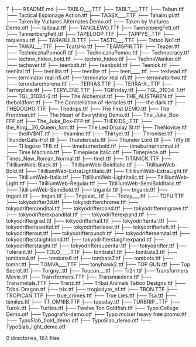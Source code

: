 T
├── README.md
├── TABLO___.TTF
├── TABLT___.TTF
├── Tabun.ttf
├── Tactical Espionage Action.ttf
├── TAGSX___.TTF
├── Tahalm pl.ttf
├── Taken by Vultures Alternates Demo.otf
├── Taken by Vultures Demo.otf
├── tallpaul.ttf
├── TANGLEWO.TTF
├── TannenbergFett.otf
├── TannenbergFett.ttf
├── TAPELOOP.TTF
├── TAPPYS_.TTF
├── taquesau.ttf
├── TARABULB.TTF
├── TASTC___.TTF
├── Tattoo No1.ttf
├── TAWAI___.TTF
├── TcatsHo.ttf
├── TEAMSPIR.TTF
├── Teazer.ttf
├── TechnicznaPomocR.ttf
├── TechnicznaPomoc.ttf
├── Technocracy.ttf
├── techno_hideo_bold.ttf
├── techno_hideo.ttf
├── TechnoWanker.otf
├── techover.ttf
├── teenbdit.ttf
├── teenbold.ttf
├── Teenick.ttf
├── teenital.ttf
├── teenlita.ttf
├── teenlite.ttf
├── teen____.ttf
├── tekhead.ttf
├── terminator real nfi.otf
├── terminator real nfi.ttf
├── terminatortwo.ttf
├── terondaremorena.ttf
├── TERRA3.TTF
├── TERRA-X_.TTF
├── Terrorplate.ttf
├── TERYLENE.TTF
├── TGIFriday.ttf
├── TGL_31034-1.ttf
├── TGL_31034-2.ttf
├── The Alchemist.ttf
├── THE_ALISTAREN.ttf
├── theboldfont.ttf
├── The Constellation of Heracles.ttf
├── the dark.ttf
├── THEDOGHO.TTF
├── Thedrips.ttf
├── The First DEMO.ttf
├── The Frontman.ttf
├── The Heart of Everything Demo.ttf
├── The_Juke_Box-FFP.otf
├── The_Juke_Box-FFP.ttf
├── THEKIDS_.TTF
├── the_King__26_Queen_font.ttf
├── The Led Display St.ttf
├── TheNovice.ttf
├── the#V$NT.ttf
├── thiamine.ttf
├── Thirtyei.ttf
├── Throniser.ttf
├── ThunderCats-Ho!.ttf
├── Thundercats.ttf
├── Thunder Lord.ttf
├── Tiffy.ttf
├── TI logoso TFB.ttf
├── timeburnerbold.ttf
├── timeburnernormal.ttf
├── Time Machino.ttf
├── Timepiece Italic.otf
├── Timepiece.otf
├── Times_New_Roman_Normal.ttf
├── tinet.ttf
├── TITANICK.TTF
├── TitilliumWeb-Black.ttf
├── TitilliumWeb-BoldItalic.ttf
├── TitilliumWeb-Bold.ttf
├── TitilliumWeb-ExtraLightItalic.ttf
├── TitilliumWeb-ExtraLight.ttf
├── TitilliumWeb-Italic.ttf
├── TitilliumWeb-LightItalic.ttf
├── TitilliumWeb-Light.ttf
├── TitilliumWeb-Regular.ttf
├── TitilliumWeb-SemiBoldItalic.ttf
├── TitilliumWeb-SemiBold.ttf
├── tnganbi.ttf
├── tnganb.ttf
├── tngani.ttf
├── tngan.ttf
├── Tngcast_.ttf
├── Today___.ttf
├── TOFU.TTF
├── tokyodrifter3d.ttf
├── tokyodrifterchrome.ttf
├── tokyodriftercondital.ttf
├── tokyodriftercond.ttf
├── tokyodrifterengrave.ttf
├── tokyodrifterexpandital.ttf
├── tokyodrifterexpand.ttf
├── tokyodriftergrad.ttf
├── tokyodrifterhalf.ttf
├── tokyodrifterital.ttf
├── tokyodrifterlaserital.ttf
├── tokyodrifterlaser.ttf
├── tokyodrifterleft.ttf
├── tokyodrifterout.ttf
├── tokyodrifterpunch.ttf
├── tokyodriftersemital.ttf
├── tokyodrifterstaightcond.ttf
├── tokyodrifterstaightexpand.ttf
├── tokyodrifterstaight.ttf
├── tokyodriftersuperital.ttf
├── tokyodrifter.ttf
├── Tolerant.ttf
├── TOLO____.TTF
├── tombats1.ttf
├── tombats3.ttf
├── tombats4.ttf
├── tombats6.ttf
├── tombats7.ttf
├── tombots.ttf
├── tomnr.ttf
├── TOMVA___.TTF
├── tonyhawk2.ttf
├── TOP GUN.ttf
├── Top Secret.ttf
├── Torgny_.ttf
├── Toucon__.ttf
├── Tr2n.ttf
├── Transformers Movie.ttf
├── Transformers.TTF
├── Transmaidens.ttf
├── Transmetals.TTF
├── Trenz.ttf
├── Tribal Animals Tattoo Designs.ttf
├── Tribal Dragon.ttf
├── trix.ttf
├── troglodyte_nf.ttf
├── TRON.TTF
├── TROPICAN.TTF
├── true_crimes.ttf
├── True Lies.ttf
├── Tsa.ttf
├── tsmiles.ttf
├── TT_OMNIB.TTF
├── tuesday.ttf
├── TURBRIP_.TTF
├── Turok.ttf
├── Turtles.ttf
├── Twelve Ton Goldfish.ttf
├── Typo College Demo.otf
├── Typografix-demo.otf
├── Typo moiser heavy free promo.ttf
├── TypoSlab_bold_demo.otf
├── TypoSlab_demo.otf
└── TypoSlab_light_demo.otf

0 directories, 164 files
